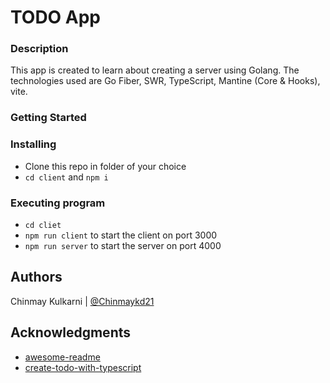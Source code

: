 # TODO App

### Description

This app is created to learn about creating a server using Golang. The technologies used are Go Fiber, SWR, TypeScript, Mantine (Core & Hooks), vite.

### Getting Started

### Installing

- Clone this repo in folder of your choice
- `cd client` and `npm i`

### Executing program

- `cd cliet`
- `npm run client` to start the client on port 3000
- `npm run server` to start the server on port 4000

## Authors

Chinmay Kulkarni | [@Chinmaykd21](https://github.com/Chinmaykd21)

## Acknowledgments

- [awesome-readme](https://github.com/matiassingers/awesome-readme)
- [create-todo-with-typescript](https://www.youtube.com/watch?v=QevhhM_QfbM&t=1395s)

